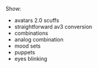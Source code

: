 Show:
- avatars 2.0 scuffs
- straightforward av3 conversion
- combinations
- analog combination
- mood sets
- puppets
- eyes blinking